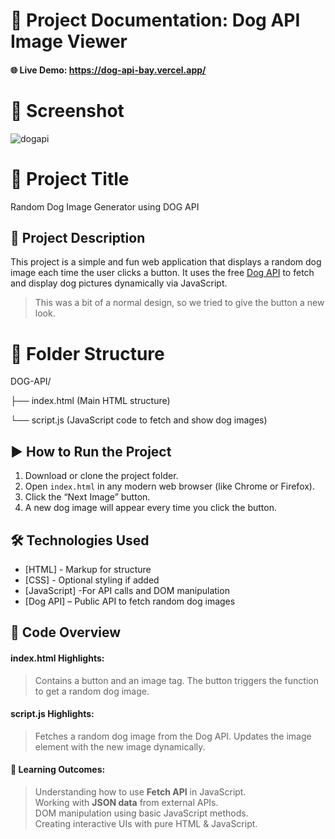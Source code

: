 # 📝 Project Documentation: Dog API Image Viewer
#### 🌐 Live Demo:  https://dog-api-bay.vercel.app/

# 📸 Screenshot
![dogapi](https://github.com/user-attachments/assets/108eb739-7af8-44b2-849b-3dcbe3b77154)




# 📌 Project Title
Random Dog Image Generator using DOG API

## 📝 Project Description
This project is a simple and fun web application that displays a random dog image each time the user clicks a button. It uses the free [Dog API](https://dog.ceo/api/breeds/image/random) to fetch and display dog pictures dynamically via JavaScript.
> This was a bit of a normal design, so we tried to give the button a new look.

# 📁 Folder Structure

DOG-API/

├── index.html        (Main HTML structure)


└── script.js         (JavaScript code to fetch and show dog images)

## ▶️ How to Run the Project
1. Download or clone the project folder.  
2. Open `index.html` in any modern web browser (like Chrome or Firefox).  
3. Click the “Next Image” button.  
4. A new dog image will appear every time you click the button.

## 🛠️️ Technologies Used
- [HTML] - Markup for structure 
- [CSS] - Optional styling if added
- [JavaScript] -For API calls and DOM manipulation  
- [Dog API] – Public API to fetch random dog images


## 📂 Code Overview

#### index.html Highlights:
> Contains a button and an image tag.
>The button triggers the function to get a random dog image.

#### script.js Highlights:
> Fetches a random dog image from the Dog API.
> Updates the image element with the new image dynamically.

#### 🧠 Learning Outcomes:
> Understanding how to use **Fetch API** in JavaScript.  
> Working with **JSON data** from external APIs.  
> DOM manipulation using basic JavaScript methods.  
> Creating interactive UIs with pure HTML & JavaScript.



